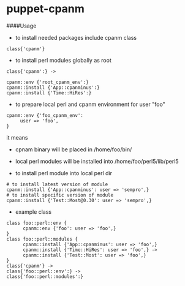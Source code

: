 puppet-cpanm
============

####Usage
* to install needed packages include cpanm class

 ```
 class{'cpanm'}
 ```
* to install perl modules globally as root
 ```
 class{'cpanm':} ->

 cpanm::env {'root_cpanm_env':}
 cpanm::install {'App::cpanminus':}
 cpanm::install {'Time::HiRes':}
 ```
* to prepare local perl and cpanm environment for user "foo"   

 ```
 cpanm::env {'foo_cpanm_env':
      user => 'foo',
 }
 ```
 it means 
   * cpnam binary will be placed in /home/foo/bin/
   * local perl modules will be installed into /home/foo/perl5/lib/perl5
   
* to install perl module into local perl dir
 ```
 # to install latest version of module
 cpanm::install {'App::cpanminus': user => 'sempro',}
 # to install specific version of module
 cpanm::install {'Test::Most@0.30': user => 'sempro',}
 ```
 
* example class
```
class foo::perl::env {
      cpanm::env {'foo': user => 'foo',}
}
class foo::perl::modules {
      cpanm::install {'App::cpanminus': user => 'foo',}
      cpanm::install {'Time::HiRes': user => 'foo',} ->
      cpanm::install {'Test::Most': user => 'foo',}
}
class{'cpanm'} ->
class{'foo::perl::env':} ->
class{'foo::perl::modules':}
```
